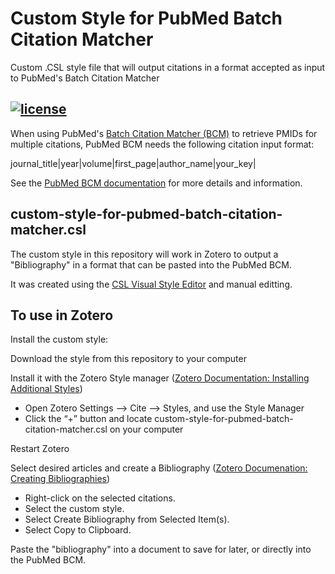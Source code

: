 # Custom Style for PubMed Batch Citation Matcher
Custom .CSL style file that will output citations in a format accepted as input to PubMed's Batch Citation Matcher

[![license](https://img.shields.io/badge/license-CC%20BY%20SA%203.0-blue.svg)](https://github.com/citation-style-language/styles#licensing)
--------------------------------------------------

When using PubMed's [Batch Citation Matcher (BCM)](https://pubmed.ncbi.nlm.nih.gov/batchcitmatch/) to retrieve PMIDs for multiple citations, PubMed BCM needs the following citation input format:

journal_title|year|volume|first_page|author_name|your_key|

See the [PubMed BCM documentation](https://pubmed.ncbi.nlm.nih.gov/help/#batch-citation-matcher) for more details and information.

custom-style-for-pubmed-batch-citation-matcher.csl
--------------------------------------------------

The custom style in this repository will work in Zotero to output a "Bibliography" in a format that can be pasted into the PubMed BCM.

It was created using the [CSL Visual Style Editor](https://editor.citationstyles.org/visualEditor/) and manual editting.


To use in Zotero
--------------------------------------------------

Install the custom style:

Download the style from this repository to your computer

Install it with the Zotero Style manager ([Zotero Documentation: Installing Additional Styles](https://www.zotero.org/support/styles#alternative_installation_methods))
- Open Zotero Settings --> Cite --> Styles, and use the Style Manager
- Click the “+” button and locate custom-style-for-pubmed-batch-citation-matcher.csl on your computer

Restart Zotero

Select desired articles and create a Bibliography ([Zotero Documenation: Creating Bibliographies](https://www.zotero.org/support/creating_bibliographies#right-click_to_create_citationbibliography))
- Right-click on the selected citations.
- Select the custom style.
- Select Create Bibliography from Selected Item(s).
- Select Copy to Clipboard.

Paste the "bibliography" into a document to save for later, or directly into the PubMed BCM.
